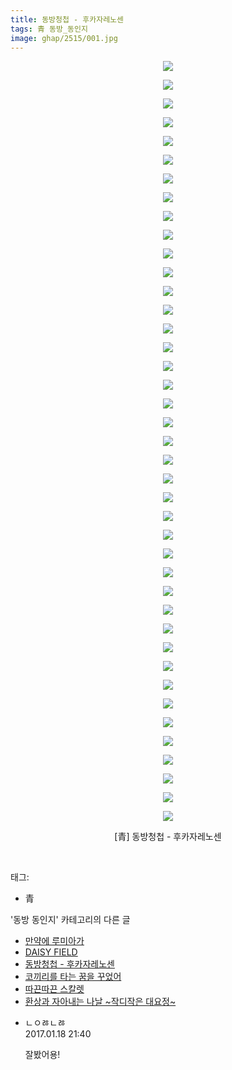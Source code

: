 ```yaml
---
title: 동방청첩 - 후카자레노센
tags: 青 동방_동인지
image: ghap/2515/001.jpg
---
```

<div class="article">
<p style="text-align: center; clear: none; float: none;"><img src="{{ site.nasurl }}/ghap/2515/001.jpg"/></p>
<p style="text-align: center; clear: none; float: none;"><img src="{{ site.nasurl }}/ghap/2515/002.jpg"/></p>
<p style="text-align: center; clear: none; float: none;"><img src="{{ site.nasurl }}/ghap/2515/003.jpg"/></p>
<p style="text-align: center; clear: none; float: none;"><img src="{{ site.nasurl }}/ghap/2515/004.jpg"/></p>
<p style="text-align: center; clear: none; float: none;"><img src="{{ site.nasurl }}/ghap/2515/005.jpg"/></p>
<p style="text-align: center; clear: none; float: none;"><img src="{{ site.nasurl }}/ghap/2515/006.jpg"/></p>
<p style="text-align: center; clear: none; float: none;"><img src="{{ site.nasurl }}/ghap/2515/007.jpg"/></p>
<p style="text-align: center; clear: none; float: none;"><img src="{{ site.nasurl }}/ghap/2515/008.jpg"/></p>
<p style="text-align: center; clear: none; float: none;"><img src="{{ site.nasurl }}/ghap/2515/009.jpg"/></p>
<p style="text-align: center; clear: none; float: none;"><img src="{{ site.nasurl }}/ghap/2515/010.jpg"/></p>
<p style="text-align: center; clear: none; float: none;"><img src="{{ site.nasurl }}/ghap/2515/011.jpg"/></p>
<p style="text-align: center; clear: none; float: none;"><img src="{{ site.nasurl }}/ghap/2515/012.jpg"/></p>
<p style="text-align: center; clear: none; float: none;"><img src="{{ site.nasurl }}/ghap/2515/013.jpg"/></p>
<p style="text-align: center; clear: none; float: none;"><img src="{{ site.nasurl }}/ghap/2515/014.jpg"/></p>
<p style="text-align: center; clear: none; float: none;"><img src="{{ site.nasurl }}/ghap/2515/015.jpg"/></p>
<p style="text-align: center; clear: none; float: none;"><img src="{{ site.nasurl }}/ghap/2515/016.jpg"/></p>
<p style="text-align: center; clear: none; float: none;"><img src="{{ site.nasurl }}/ghap/2515/017.jpg"/></p>
<p style="text-align: center; clear: none; float: none;"><img src="{{ site.nasurl }}/ghap/2515/018.jpg"/></p>
<p style="text-align: center; clear: none; float: none;"><img src="{{ site.nasurl }}/ghap/2515/019.jpg"/></p>
<p style="text-align: center; clear: none; float: none;"><img src="{{ site.nasurl }}/ghap/2515/020.jpg"/></p>
<p style="text-align: center; clear: none; float: none;"><img src="{{ site.nasurl }}/ghap/2515/021.jpg"/></p>
<p style="text-align: center; clear: none; float: none;"><img src="{{ site.nasurl }}/ghap/2515/022.jpg"/></p>
<p style="text-align: center; clear: none; float: none;"><img src="{{ site.nasurl }}/ghap/2515/023.jpg"/></p>
<p style="text-align: center; clear: none; float: none;"><img src="{{ site.nasurl }}/ghap/2515/024.jpg"/></p>
<p style="text-align: center; clear: none; float: none;"><img src="{{ site.nasurl }}/ghap/2515/025.jpg"/></p>
<p style="text-align: center; clear: none; float: none;"><img src="{{ site.nasurl }}/ghap/2515/026.jpg"/></p>
<p style="text-align: center; clear: none; float: none;"><img src="{{ site.nasurl }}/ghap/2515/027.jpg"/></p>
<p style="text-align: center; clear: none; float: none;"><img src="{{ site.nasurl }}/ghap/2515/028.jpg"/></p>
<p style="text-align: center; clear: none; float: none;"><img src="{{ site.nasurl }}/ghap/2515/029.jpg"/></p>
<p style="text-align: center; clear: none; float: none;"><img src="{{ site.nasurl }}/ghap/2515/030.jpg"/></p>
<p style="text-align: center; clear: none; float: none;"><img src="{{ site.nasurl }}/ghap/2515/031.jpg"/></p>
<p style="text-align: center; clear: none; float: none;"><img src="{{ site.nasurl }}/ghap/2515/032.jpg"/></p>
<p style="text-align: center; clear: none; float: none;"><img src="{{ site.nasurl }}/ghap/2515/033.jpg"/></p>
<p style="text-align: center; clear: none; float: none;"><img src="{{ site.nasurl }}/ghap/2515/034.jpg"/></p>
<p style="text-align: center; clear: none; float: none;"><img src="{{ site.nasurl }}/ghap/2515/035.jpg"/></p>
<p style="text-align: center; clear: none; float: none;"><img src="{{ site.nasurl }}/ghap/2515/036.jpg"/></p>
<p style="text-align: center; clear: none; float: none;"><img src="{{ site.nasurl }}/ghap/2515/037.jpg"/></p>
<p style="text-align: center; clear: none; float: none;"><img src="{{ site.nasurl }}/ghap/2515/038.jpg"/></p>
<p style="text-align: center; clear: none; float: none;"><img src="{{ site.nasurl }}/ghap/2515/039.jpg"/></p>
<p style="text-align: center; clear: none; float: none;"><img src="{{ site.nasurl }}/ghap/2515/040.jpg"/></p>
<p style="text-align: center; clear: none; float: none;"><img src="{{ site.nasurl }}/ghap/2515/041.jpg"/></p>
<p style="text-align: center; clear: none; float: none;">[青] 동방청첩 - 후카자레노센</p>
<p><br/></p>
</div><div class="tagTrail">
<p>태그: </p>
<ul>
<li>青</li>
</ul>
</div><div class="another">
<p>'동방 동인지' 카테고리의 다른 글</p>
<ul>
<li><a href="/2016-10-09-ghap_2517">만약에 루미아가</a></li>
<li><a href="/2016-10-09-ghap_2516">DAISY FIELD</a></li>
<li><a href="/2016-10-09-ghap_2515">동방청첩 - 후카자레노센</a></li>
<li><a href="/2016-10-09-ghap_2513">코끼리를 타는 꿈을 꾸었어</a></li>
<li><a href="/2016-10-09-ghap_2512">따끈따끈 스칼렛</a></li>
<li><a href="/2016-10-09-ghap_2511">환상과 자아내는 나날 ~작디작은 대요정~</a></li>
</ul>
</div><div class="cb_module cb_fluid">
<div class="cb_wrt cb_profile">
<div class="comment">
<ul>
<li class="cb_thumb_off" id="comment14894832">
<div class="cb_comment_area">
<div class="cb_info_area">
<div class="cb_section">
<span class="cb_nick_name">ㄴㅇㅀㄴㅀ</span>
</div>
<div class="cb_section">
<span class="cb_date">2017.01.18 21:40 </span>
</div>
</div>
<div class="cb_dsc_comment">
<p class="cb_dsc">
											잘봤어용!
										</p>
</div>
</div></li>
</ul>
</div>
</div><!-- commentList close -->
</div>